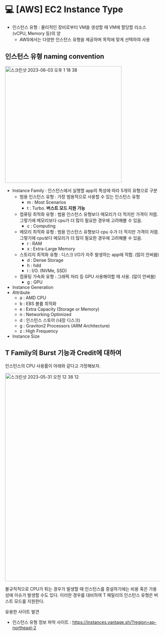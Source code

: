 💻 [AWS] EC2 Instance Type
==========================

* 인스턴스 유형 : 물리적인 장비로부터 VM을 생성할 때 VM에 할당할 리소스(vCPU, Memory 등)의 양
  * AWS에서는 다양한 인스턴스 유형을 제공하며 목적에 맞게 선택하여 사용

## 인스턴스 유형 naming convention
<img width="379" alt="스크린샷 2023-06-03 오후 1 18 38" src="https://github.com/dustjs159/Study/assets/57285121/37770e2f-0946-4cad-afc0-eeb843e4dc56">

* Instance Family : 인스턴스에서 실행할 app의 특성에 따라 5개의 유형으로 구분
  * 범용 인스턴스 유형 : 가장 범용적으로 사용할 수 있는 인스턴스 유형
    * m : Most Scenarios
    * t : Turbo. **버스트 모드 지원 가능**
  * 컴퓨팅 최적화 유형 : 범용 인스턴스 유형보다 메모리가 더 적지만 가격이 저렴. 그렇기에 메모리보다 cpu가 더 많이 필요한 경우에 고려해볼 수 있음.
    * c : Computing
  * 메모리 최적화 유형 : 범용 인스턴스 유형보다 cpu 수가 더 적지만 가격이 저렴. 그렇기에 cpu보다 메모리가 더 많이 필요한 경우에 고려해볼 수 있음.
    * r : RAM
    * x : Extra-Large Memory
  * 스토리지 최적화 유형 : 디스크 I/O가 자주 발생하는 app에 적합. (많이 안써봄)
    * d : Dense Storage
    * h : hdd
    * i : I/O. (NVMe, SSD)
  * 컴퓨팅 가속화 유형 : 그래픽 처리 등 GPU 사용해야할 때 사용. (많이 안써봄)
    * g : GPU
* Instance Generation
* Attribute
  * a : AMD CPU
  * b : EBS 볼륨 최적화
  * e : Extra Capacity (Storage or Memory)
  * n : Networking Optimized
  * d : 인스턴스 스토어 (내장 디스크)
  * g : Graviton2 Processors (ARM Architecture)
  * z : High Frequency
* Instance Size


## T Family의 Burst 기능과 Credit에 대하여
인스턴스의 CPU 사용률이 아래와 같다고 가정해보자.

<img width="676" alt="스크린샷 2023-05-31 오전 12 38 12" src="https://github.com/dustjs159/Study/assets/57285121/c14a11b2-740d-481b-acfc-c6af5ae9c71a">

불규칙적으로 CPU가 튀는 경우가 발생할 때 인스턴스를 증설하기에는 비용 혹은 가용성에 이슈가 발생할 수도 있다. 이러한 경우를 대비하여 T 패밀리의 인스턴스 유형은 버스트 모드를 지원한다.


유용한 사이트 발견
* 인스턴스 유형 정보 파악 사이트 : https://instances.vantage.sh/?region=ap-northeast-2